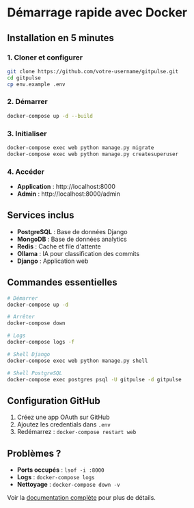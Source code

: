 # Démarrage rapide avec Docker

## Installation en 5 minutes

### 1. Cloner et configurer

```bash
git clone https://github.com/votre-username/gitpulse.git
cd gitpulse
cp env.example .env
```

### 2. Démarrer

```bash
docker-compose up -d --build
```

### 3. Initialiser

```bash
docker-compose exec web python manage.py migrate
docker-compose exec web python manage.py createsuperuser
```

### 4. Accéder

- **Application** : http://localhost:8000
- **Admin** : http://localhost:8000/admin

## Services inclus

- **PostgreSQL** : Base de données Django
- **MongoDB** : Base de données analytics
- **Redis** : Cache et file d'attente
- **Ollama** : IA pour classification des commits
- **Django** : Application web

## Commandes essentielles

```bash
# Démarrer
docker-compose up -d

# Arrêter
docker-compose down

# Logs
docker-compose logs -f

# Shell Django
docker-compose exec web python manage.py shell

# Shell PostgreSQL
docker-compose exec postgres psql -U gitpulse -d gitpulse
```

## Configuration GitHub

1. Créez une app OAuth sur GitHub
2. Ajoutez les credentials dans `.env`
3. Redémarrez : `docker-compose restart web`

## Problèmes ?

- **Ports occupés** : `lsof -i :8000`
- **Logs** : `docker-compose logs`
- **Nettoyage** : `docker-compose down -v`

Voir la [documentation complète](docker-installation.md) pour plus de détails. 